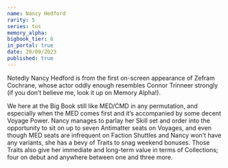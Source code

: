 ```yaml
---
name: Nancy Hedford
rarity: 5
series: tos
memory_alpha:
bigbook_tier: 6
in_portal: true
date: 20/09/2023
published: true
---
```


Notedly Nancy Hedford is from the first on-screen appearance of Zefram Cochrane, whose actor oddly enough resembles Connor Trinneer strongly (if you don’t believe me, look it up on Memory Alpha!). 

We here at the Big Book still like MED/CMD in any permutation, and especially when the MED comes first and it’s accompanied by some decent Voyage Power. Nancy manages to parlay her Skill set and order into the opportunity to sit on up to seven Antimatter seats on Voyages, and even though MED seats are infrequent on Faction Shuttles and Nancy won’t have any variants, she has a bevy of Traits to snag weekend bonuses. Those Traits also give her immediate and long-term value in terms of Collections; four on debut and anywhere between one and three more.
